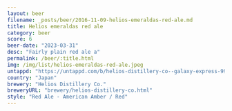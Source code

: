 ```yaml
---
layout: beer
filename: _posts/beer/2016-11-09-helios-emeraldas-red-ale.md
title: Helios emeraldas red ale
category: beer
score: 6
beer-date: "2023-03-31"
desc: "Fairly plain red ale a"
permalink: /beer/:title.html
img: /img/list/helios-emeraldas-red-ale.jpeg
untappd: "https://untappd.com/b/helios-distillery-co--galaxy-express-999-emeraldas-redale-/4707334"
country: "Japan"
brewery: "Helios Distillery Co."
breweryURL: "brewery/helios-distillery-co.html"
style: "Red Ale - American Amber / Red"
---
```

